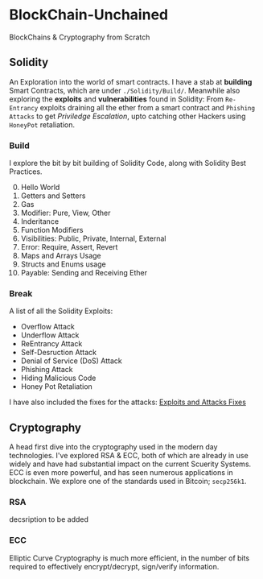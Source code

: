 # BlockChain-Unchained
BlockChains & Cryptography from Scratch

## Solidity
An Exploration into the world of smart contracts.
I have a stab at **building** Smart Contracts, which are under ```./Solidity/Build/```. Meanwhile also exploring the **exploits** and **vulnerabilities** found in Solidity: From ```Re-Entrancy``` exploits draining all the ether from a smart contract and ```Phishing Attacks``` to get *Priviledge Escalation*, upto catching other Hackers using ```HoneyPot``` retaliation.  

### Build
I explore the bit by bit building of Solidity Code, along with Solidity Best Practices.

0. Hello World
1. Getters and Setters
2. Gas
3. Modifier: Pure, View, Other
4. Inderitance
5. Function Modifiers
6. Visibilities: Public, Private, Internal, External
7. Error: Require, Assert, Revert
8. Maps and Arrays Usage
9. Structs and Enums usage
10. Payable: Sending and Receiving Ether

### Break
A list of all the Solidity Exploits:
- Overflow Attack
- Underflow Attack
- ReEntrancy Attack
- Self-Desruction Attack
- Denial of Service (DoS) Attack
- Phishing Attack
- Hiding Malicious Code
- Honey Pot Retaliation

I have also included the fixes for the attacks: [Exploits and Attacks Fixes](https://github.com/SmartyPants042/BlockChain-Unchained/tree/main/Solidity/Break)


## Cryptography
A head first dive into the cryptography used in the modern day technologies. I've explored RSA & ECC, both of which are already in use widely and have had substantial impact on the current Scuerity Systems. ECC is even more powerful, and has seen numerous applications in blockchain. We explore one of the standards used in Bitcoin; `secp256k1`.

### RSA
decsription to be added

### ECC
Elliptic Curve Cryptography is much more efficient, in the number of bits required to effectively encrypt/decrypt, sign/verify information. 
